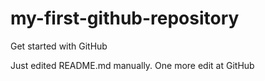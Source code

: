 # my-first-github-repository
Get started with GitHub

Just edited README.md manually. One more edit at GitHub

